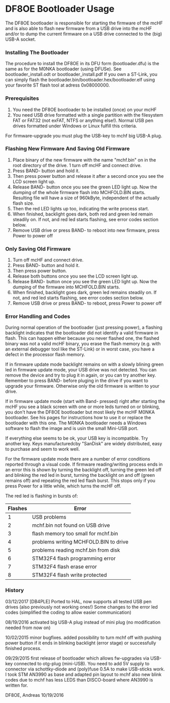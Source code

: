 # DF8OE Bootloader Usage


The DF8OE bootloader is responsible for starting the firmware of the mcHF and is also able to flash new firmware from a USB drive into the mcHF and/or to dump the current firmware on a USB drive connected to the (big) USB-A socket. 

### Installing The Bootloader

The procedure to install the DF8OE in its DFU form (bootloader.dfu) is the same as for the M0NKA bootloader (using DFUSe). See bootloader\_install.odt or bootloader\_install.pdf 
If you own a ST-Link, you can simply flash the bootloader.bin/bootloader.hex/bootloader.elf using your favorite ST flash tool at adress 0x08000000.

### Prerequisites

1. You need the DF8OE bootloader to be installed (once) on your mcHF
1. You need USB drive formatted with a single partition with the filesystem FAT or FAT32 (not exFAT, NTFS or anything else!). Normal USB pen drives formatted under Windows or Linux fulfill this criteria.


For firmware-upgrade you must plug the USB-key to mchf
big USB-A plug.

### Flashing New Firmware And Saving Old Firmware

1. Place binary of the new firmware with the name "mchf.bin" on in the root directory of the drive.
1 turn off mcHF and connect drive.
1. Press BAND- button and hold it. 
1. Then press power button and release it after a second once you see the LCD screen light up. 
1. Release BAND- button once you see the green LED light up. Now the dumping of the whole firmware flash into MCHFOLD.BIN starts. Resulting file will have a size of 960kByte, independent of the actually flash size. 
1. Then the red LED lights up too, indicating the write process start. 
1. When finished, backlight goes dark, both red and green led remain steadily on. If not, and red led starts flashing, see error codes section below.
1. Remove USB drive or press BAND- to reboot into new firmware, press Power to power off

### Only Saving Old Firmware
1. Turn off mcHF and connect drive.
1. Press BAND- button and hold it. 
1. Then press power button.
1. Release both buttons once you see the LCD screen light up. 
1. Release BAND- button once you see the green LED light up. Now the dumping of the firmware into MCHFOLD.BIN starts.
1. When finished, backlight goes dark, green led remains steadily on. If not, and red led starts flashing, see error codes section below.
1. Remove USB drive or press BAND- to reboot, press Power to power off


### Error Handling and Codes
During normal operation of the bootloader (just pressing power), a flashing backlight indicates 
that the bootloader did not identify a valid firmware in flash. This can happen either because you 
never flashed one, the flashed binary was not a valid mcHF binary, you erase the flash memory (e.g. 
with an external debugger tool like the ST-Link) or in worst case, you have a defect in the processor 
flash memory.

If in firmware update mode backlight remains on with a slowly blining green led in firmware update mode, your USB drive was not detected.
You can remove the device and try to plug it in again, or you can try another key. Remember to press BAND- before pluging in the drive if you want to upgrade your firmware. Otherwise only the old firmware is written to your drive.

If in firmware update mode (start with Band- pressed) right after starting the mcHF you see a black screen with one or more leds turned on or blinking, you don't have the DF8OE bootloader but most likely the mcHF M0NKA bootloader. See his pages for instructions how to use it or replace the bootloader with this one. The M0NKA bootloader needs a Windows software to flash the image and is usin the small Mini-USB port.

If everything else seems to be ok, your USB key is incompatible. Try another key. 
Keys manufacturedcby "SanDisk" are widely distributed, easy to purchase and seem 
to work well. 

For the firmware update mode there are a number of error conditions reported through a visual code.
If firmware reading/writing process ends in an error this is shown by turning the backlight off, 
turning the green led off and blinking the red led in burst, turning the backlight on and off (green remains off) and repeating the red led flash burst. This stops only if you press Power for a little while, which turns the mcHF off.
 

The red led is flashing in bursts of:

|Flashes|  Error                            	|
|-------|---------------------------------------|
|1		|USB problems							|
|2 		|mchf.bin not found on USB drive		|
|3		|flash memory too small for mchf.bin	|
|4		|problems writing MCHFOLD.BIN to drive	|
|5		|problems reading mchf.bin from disk	|
|6		|STM32F4 flash programming error		|
|7		|STM32F4 flash erase error				|
|8		|STM32F4 flash write protected			|



### History

03/12/2017 [DB4PLE]
Ported to HAL, now supports all tested USB pen drives (also previously not working ones!)
Some changes to the error led codes (simplified the coding to allow easier communication)

08/19/2016
activated big USB-A plug instead of mini plug (no modification needed
from now on)

10/02/2015
minor bugfixes.
added possibility to turn mchf off with pushing power button if it
ends in blinking backlight (error stage) or successfully finished
process.

09/29/2015
first release of bootloader which allows fw-upgrades via USB-key
connected to otg-plug (mini-USB). You need to add 5V supply to
connector via schottky-diode and (poly)fuse 0.5A to make
USB-sticks work.
I took STM AN3990 as base and adapted pin layout to mchf also
new blink codes due to mchf has less LEDS than DISCO-board where
AN3990 is written for.

DF8OE, Andreas						10/19/2016